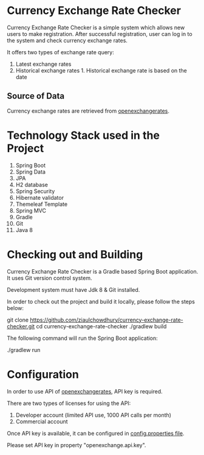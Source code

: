 # Currency Exchange Rate Checker
Currency Exchange Rate Checker is a simple system which allows new users to make registration. After successful registration, user can log in to the system and check currency exchange rates.

It offers two types of exchange rate query:
  1. Latest exchange rates
  2. Historical exchange rates
    1. Historical exchange rate is based on the date

## Source of Data 
Currency exchange rates are retrieved from [openexchangerates](https://openexchangerates.org).

# Technology Stack used in the Project
1. Spring Boot
2. Spring Data
3. JPA
4. H2 database
5. Spring Security
6. Hibernate validator
7. Themeleaf Template
8. Spring MVC
9. Gradle
10. Git
11. Java 8

# Checking out and Building
Currency Exchange Rate Checker is a Gradle based Spring Boot application. It uses Git version control system.

Development system must have Jdk 8 & Git installed.

In order to check out the project and build it locally, please follow the steps below:

  git clone https://github.com/ziaulchowdhury/currency-exchange-rate-checker.git
  cd currency-exchange-rate-checker
  ./gradlew build
  
The following command will run the Spring Boot application:

  ./gradlew run

# Configuration
In order to use API of [openexchangerates](https://openexchangerates.org), API key is required. 

There are two types of licenses for using the API:
  1. Developer account (limited API use, 1000 API calls per month)
  2. Commercial account

Once API key is available, it can be configured in [config.properties file](https://github.com/ziaulchowdhury/currency-exchange-rate-checker/blob/master/src/main/resources/config.properties). 

Please set API key in property "openexchange.api.key".
